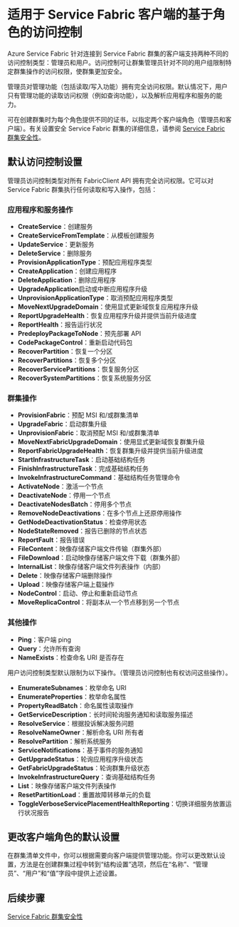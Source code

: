 
<properties
   pageTitle="Service Fabric 群集安全性：客户端角色 | Azure"
   description="本文介绍两个客户端角色以及提供给这些角色的权限。"
   services="service-fabric"
   documentationCenter=".net"
   authors="mani-ramaswamy"
   manager="coreysa"
   editor=""/>

<tags
   ms.service="service-fabric"
   ms.date="05/18/2016"
   wacn.date="07/04/2016"/>



# 适用于 Service Fabric 客户端的基于角色的访问控制

Azure Service Fabric 针对连接到 Service Fabric 群集的客户端支持两种不同的访问控制类型：管理员和用户。访问控制可让群集管理员针对不同的用户组限制特定群集操作的访问权限，使群集更加安全。

管理员对管理功能（包括读取/写入功能）拥有完全访问权限。默认情况下，用户只有管理功能的读取访问权限（例如查询功能），以及解析应用程序和服务的能力。

可在创建群集时为每个角色提供不同的证书，以指定两个客户端角色（管理员和客户端）。有关设置安全 Service Fabric 群集的详细信息，请参阅 [Service Fabric 群集安全性](/documentation/articles/service-fabric-cluster-security/)。


## 默认访问控制设置


管理员访问控制类型对所有 FabricClient API 拥有完全访问权限。它可以对 Service Fabric 群集执行任何读取和写入操作，包括：

### 应用程序和服务操作
* **CreateService**：创建服务 							
* **CreateServiceFromTemplate**：从模板创建服务 							
* **UpdateService**：更新服务 							
* **DeleteService**：删除服务 							
* **ProvisionApplicationType**：预配应用程序类型 							
* **CreateApplication**：创建应用程序   							
* **DeleteApplication**：删除应用程序 							
* **UpgradeApplication**启动或中断应用程序升级 							
* **UnprovisionApplicationType**：取消预配应用程序类型 							
* **MoveNextUpgradeDomain**：使用显式更新域恢复应用程序升级 							
* **ReportUpgradeHealth**：恢复应用程序升级并提供当前升级进度 							
* **ReportHealth**：报告运行状况 							
* **PredeployPackageToNode**：预先部署 API							
* **CodePackageControl**：重新启动代码包 							
* **RecoverPartition**：恢复一个分区 							
* **RecoverPartitions**：恢复多个分区 							
* **RecoverServicePartitions**：恢复服务分区 							
* **RecoverSystemPartitions**：恢复系统服务分区 							


### 群集操作
* **ProvisionFabric**：预配 MSI 和/或群集清单 							
* **UpgradeFabric**：启动群集升级 							
* **UnprovisionFabric**：取消预配 MSI 和/或群集清单 						
* **MoveNextFabricUpgradeDomain**：使用显式更新域恢复群集升级 							
* **ReportFabricUpgradeHealth**：恢复群集升级并提供当前升级进度 							
* **StartInfrastructureTask**：启动基础结构任务 							
* **FinishInfrastructureTask**：完成基础结构任务 							
* **InvokeInfrastructureCommand**：基础结构任务管理命令  							
* **ActivateNode**：激活一个节点 							
* **DeactivateNode**：停用一个节点 							
* **DeactivateNodesBatch**：停用多个节点 							
* **RemoveNodeDeactivations**：在多个节点上还原停用操作 							
* **GetNodeDeactivationStatus**：检查停用状态 							
* **NodeStateRemoved**：报告已删除的节点状态 							
* **ReportFault**：报告错误 							
* **FileContent**：映像存储客户端文件传输（群集外部） 							
* **FileDownload**：启动映像存储客户端文件下载（群集外部） 							
* **InternalList**：映像存储客户端文件列表操作（内部） 							
* **Delete**：映像存储客户端删除操作  							
* **Upload**：映像存储客户端上载操作 							
* **NodeControl**：启动、停止和重新启动节点 							
* **MoveReplicaControl**：将副本从一个节点移到另一个节点 							

### 其他操作
* **Ping**：客户端 ping 							
* **Query**：允许所有查询
* **NameExists**：检查命名 URI 是否存在 							



用户访问控制类型默认限制为以下操作。（管理员访问控制也有权访问这些操作）。

* **EnumerateSubnames**：枚举命名 URI 							
* **EnumerateProperties**：枚举命名属性 							
* **PropertyReadBatch**：命名属性读取操作 							
* **GetServiceDescription**：长时间轮询服务通知和读取服务描述 							
* **ResolveService**：根据投诉解决服务问题 							
* **ResolveNameOwner**：解析命名 URI 所有者 							
* **ResolvePartition**：解析系统服务 							
* **ServiceNotifications**：基于事件的服务通知 							
* **GetUpgradeStatus**：轮询应用程序升级状态 							
* **GetFabricUpgradeStatus**：轮询群集升级状态 							
* **InvokeInfrastructureQuery**：查询基础结构任务 							
* **List**：映像存储客户端文件列表操作 							
* **ResetPartitionLoad**：重置故障转移单元的负载 							
* **ToggleVerboseServicePlacementHealthReporting**：切换详细服务放置运行状况报告 							

## 更改客户端角色的默认设置

在群集清单文件中，你可以根据需要向客户端提供管理功能。你可以更改默认设置，方法是在创建群集过程中转到“结构设置”选项，然后在“名称”、“管理员”、“用户”和“值”字段中提供上述设置。

## 后续步骤

[Service Fabric 群集安全性](/documentation/articles/service-fabric-cluster-security/)


<!---HONumber=Mooncake_0627_2016-->